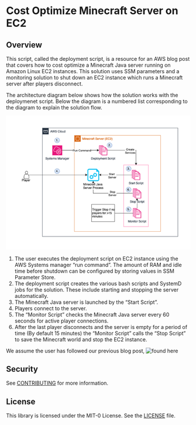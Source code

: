 # Cost Optimize Minecraft Server on EC2

## Overview

This script, called the deployment script, is a resource for an AWS blog post that covers how to cost optimize a Minecraft Java server running on Amazon Linux EC2 instances. This solution uses SSM parameters and a monitoring solution to shut down an EC2 instance which runs a Minecraft server after players disconnect.

The architecture diagram below shows how the solution works with the deploymenet script. Below the diagram is a numbered list corresponding to the diagram to explain the solution flow.

![image](./MC-Architecture.png)

1.	The user executes the deployment script on EC2 instance using the AWS Systems manager “run command”. The amount of RAM and idle time before shutdown can be configured by storing values in SSM Parameter Store.
2.	The deployment script creates the various bash scripts and SystemD jobs for the solution. These include starting and stopping the server automatically.
3.	The Minecraft Java server is launched by the “Start Script”.
4.	Players connect to the server.
5.	The “Monitor Script” checks the Minecraft Java server every 60 seconds for active player connections.
6.	After the last player disconnects and the server is empty for a period of time (By default 15 minutes) the “Monitor Script” calls the “Stop Script” to save the Minecraft world and stop the EC2 instance.

We assume the user has followed our previous blog post, ![found here](https://aws-blogs-prod.amazon.com/gametech/setting-up-a-minecraft-java-server-on-amazon-ec2/)




     
## Security

See [CONTRIBUTING](CONTRIBUTING.md#security-issue-notifications) for more information.

## License

This library is licensed under the MIT-0 License. See the [LICENSE](LICENSE) file.
